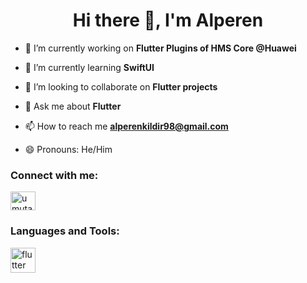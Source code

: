 <h1 align="center">Hi there 👋, I'm Alperen</h1>

- 🔭 I’m currently working on **Flutter Plugins of HMS Core @Huawei**

- 🌱 I’m currently learning **SwiftUI**

- 👯 I’m looking to collaborate on **Flutter projects**

- 💬 Ask me about **Flutter**

- 📫 How to reach me **alperenkildir98@gmail.com**

- 😄 Pronouns: He/Him

<h3 align="left">Connect with me:</h3>
<p align="left">
<a href="https://linkedin.com/in/alperen-kıldır-65925819b" target="blank"><img align="center" src="https://raw.githubusercontent.com/rahuldkjain/github-profile-readme-generator/master/src/images/icons/Social/linked-in-alt.svg" alt="umutarpat" height="30" width="40" /></a>
<h3 align="left">Languages and Tools:</h3>
<p align="left"> <a href="https://flutter.dev" target="_blank" rel="noreferrer"> <img src="https://www.vectorlogo.zone/logos/flutterio/flutterio-icon.svg" alt="flutter" width="40" height="40"/> </a></p>

<!--
**alperen-98/alperen-98** is a ✨ _special_ ✨ repository because its `README.md` (this file) appears on your GitHub profile.

Here are some ideas to get you started:

- 🔭 I’m currently working on ...
- 🌱 I’m currently learning ...
- 👯 I’m looking to collaborate on ...
- 🤔 I’m looking for help with ...
- 💬 Ask me about ...
- 📫 How to reach me: ...
- 😄 Pronouns: ...
- ⚡ Fun fact: ...
-->
